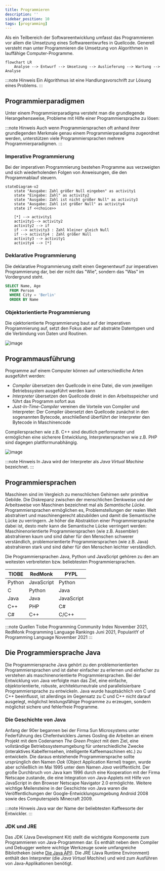 ```yaml
---
title: Programmieren
description: ''
sidebar_position: 10
tags: [programming]
---
```


Als ein Teilbereich der Softwareentwicklung umfasst das Programmieren vor allem die Umsetzung eines Softwareentwurfes in Quellcode. Generell versteht man unter Programmieren die Umsetzung von Algorithmen in lauffähige Computer-Programme.

```mermaid
flowchart LR
    Analyse --> Entwurf --> Umsetzung --> Auslieferung --> Wartung --> Analyse
```

:::note Hinweis
Ein Algorithmus ist eine Handlungsvorschrift zur Lösung eines Problems.
:::

## Programmierparadigmen
Unter einem Programmierparadigma versteht man die grundlegende Herangehensweise, Probleme mit Hilfe einer Programmiersprache zu lösen:

:::note Hinweis
Auch wenn Programmiersprachen oft anhand ihrer grundlegenden Merkmale genau einem Programmierparadigma zugeordnet werden, unterstützen viele Programmiersprachen mehrere Programmierparadigmen.
:::

### Imperative Programmierung
Bei der imperativen Programmierung bestehen Programme aus verzweigten und sich wiederholenden Folgen von Anweisungen, die den Programmablauf steuern.

```mermaid
stateDiagram-v2
    state "Ausgabe: Zahl größer Null eingeben" as activity1
    state "Eingabe: Zahl" as activity2
    state "Ausgabe: Zahl ist nicht größer Null" as activity3
    state "Ausgabe: Zahl ist größer Null" as activity4
    state if <<choice>>
        
    [*] --> activity1
    activity1--> activity2
    activity2 --> if
    if --> activity3 : Zahl kleiner gleich Null
    if --> activity4 : Zahl größer Null     
    activity3 --> activity1
    activity4 --> [*]
```

### Deklarative Programmierung
Die deklarative Programmierung stellt einen Gegenentwurf zur imperativen Programmierung dar, bei der nicht das "Wie", sondern das "Was" im Vordergrund steht.

```sql
SELECT Name, Age
  FROM Person
  WHERE City = 'Berlin'
  ORDER BY Name
```

### Objektorientierte Programmierung
Die ojektorientierte Programmierung baut auf der imperativen Programmierung auf, setzt den Fokus aber auf abstrakte Datentypen und die Verbindung von Daten und Routinen.

![image](https://user-images.githubusercontent.com/47243617/209148346-eb2ea659-5242-4e6e-bf79-56de39fbb88a.png)

## Programmausführung
Programme auf einem Computer können auf unterschiedliche Arten ausgeführt werden:
- _Compiler_ übersetzen den Quellcode in eine Datei, die vom jeweiligen Betriebssystem ausgeführt werden kann
- _Interpreter_ übersetzen den Quellcode direkt in den Arbeitsspeicher und führt das Programm sofort aus
- _Just-In-Time-Compiler_ vereinen die Vorteile von Compiler und Interpreter: Der Compiler übersetzt den Quellcode zunächst in den sogenannten Bytecode, anschließend überführt der Interpreter den Bytecode in Maschinencode

Compilersprachen wie z.B. C++ sind deutlich performanter und ermöglichen eine sicherere Entwicklung, Interpretersprachen wie z.B. PHP sind dagegen plattformunabhängig.

![image](https://user-images.githubusercontent.com/47243617/209095011-8c4920fb-66c7-435d-9f76-279f4fca0612.png)

:::note Hinweis
In Java wird der Interpreter als _Java Virtual Machine_ bezeichnet.
:::

## Programmiersprachen
Maschinen sind im Vergleich zu menschlichen Gehirnen sehr primitive Gebilde. Die Diskrepanz zwischen der menschlichen Denkweise und der Arbeitsweise von Maschinen bezeichnet mal als _Semantische Lücke_. Programmiersprachen ermöglichen es, Problemstellungen der 
realen Welt abstrahiert und maschinengerecht abzubilden und damit die Semantische Lücke zu verringern. Je höher die Abstraktion einer Programmiersprache dabei ist, desto mehr kann die Semantische Lücke verringert werden: Maschinenorientierte Programmiersprachen
(wie z.B. Assembler) abstrahieren kaum und sind daher für den Menschen schwerer verständlich, problemorientierte Programmiersprachen (wie z.B. Java) abstrahieren stark und sind daher für den Menschen leichter verständlich.

Die Programmiersprachen Java, Python und JavaScript gehören zu den am weitesten verbreiteten bzw. beliebtesten Programmiersprachen.

| TIOBE  | RedMonk    | PYPL       |
| ------ | ---------- | ---------- |
| Python | JavaScript | Python     |
| C      | Python     | Java       |
| Java   | Java       | JavaScript |
| C++    | PHP        | C#         |
| C#     | C++        | C/C++      |

:::note Quellen
Tiobe Programming Community Index November 2021, RedMonk Programming Language Rankings Juni 2021, PopularitY of Programming Language November 2021
:::

## Die Programmiersprache Java
Die Programmiersprache Java gehört zu den problemorientierten Programmiersprachen und ist daher einfacher zu erlernen und einfacher zu verstehen als maschinenorientierte Programmiersprachen. Bei der Entwicklung von Java verfolgte man das Ziel, eine einfache, 
objektorientierte, robuste, architekturneutrale und parallelisierbare Programmiersprache zu entwickeln. Java wurde hauptsächlich von C und C++ beeinflusst, ist allerdings im Gegensatz zu C und C++ nicht darauf ausgelegt, möglichst leistungsfähige Programme zu 
erzeugen, sondern möglichst sichere und fehlerfreie Programme.

### Die Geschichte von Java
Anfang der 90er begannen bei der Firma Sun Microsystems unter Federführung des Chefentwicklers James Gosling die Arbeiten an einem Projekt mit dem Codenamen _The Green Project_ mit dem Ziel, eine vollständige Betriebssystemumgebung für unterschiedliche Zwecke 
(interaktives Kabelfernsehen, intelligente Kaffeemaschinen etc.) zu entwickeln. Die daraus entstehende Programmiersprache sollte ursprünglich den Namen _Oak_ (Object Application Kernel) tragen, wurde aber schließlich im Mai 1995 unter dem Namen _Java_ 
veröffentlicht. Der große Durchbruch von Java kam 1996 durch eine Kooperation mit der Firma Netscape zustande, die eine Integration von Java-Applets mit Hilfe von JavaScript in den Browser Netscape Navigator 2.0 ermöglichte. Weitere wichtige Meilensteine in der
Geschichte von Java waren die Veröffentlichungen der Google-Entwicklungsumgebung Android 2008 sowie des Computerspiels Minecraft 2009.

:::note Hinweis
Java war der Name der beliebtesten Kaffeesorte der Entwickler.
:::

### JDK und JRE
Das JDK (Java Development Kit) stellt die wichtigste Komponente zum Programmieren von Java-Programmen dar. Es enthält neben dem Compiler und Debugger weitere wichtige Werkzeuge sowie umfangreiche Bibliotheken (siehe [Die Java API](java-api/java-api.md)). Die 
JRE (Java Runtime Environment) enthält den Interpreter (die _Java Virtual Machine_) und wird zum Ausführen von Java-Applikationen benötigt.
